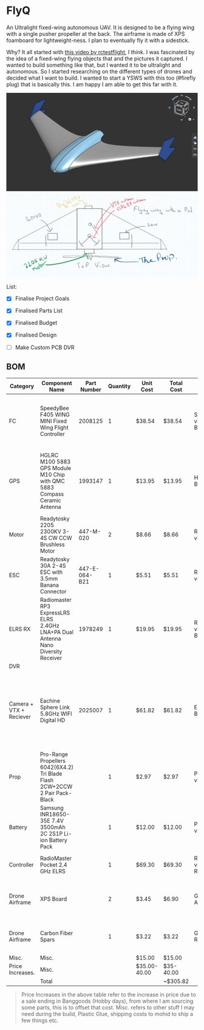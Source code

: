 # FlyQ
An Ultralight fixed-wing autonomous UAV. It is designed to be a flying wing with a single pusher propeller at the back. The airframe is made of XPS foamboard for lightweight-ness.
I plan to eventually fly it with a sidestick.

Why?
It all started with [this video by rctestflight](https://www.youtube.com/watch?v=ULlNktaOUy8), I think. I was fascinated by the idea of a fixed-wing flying objects that and the pictures it captured. I wanted to build something like that, but I wanted it to be ultralight and autonomous. So I started researching on the different types of drones and decided what I want to build. I wanted to start a YSWS with this too (#firefly plug) that is basically this. I am happy I am able to get this far with it.


![FlyQ Airframe Design CAD](airframe.png)
![FlyQ Airframe Design Top](airframe_top.png)
 


List:
- [x] Finalise Project Goals
- [x] Finalised Parts List
- [x] Finalised Budget
- [x] Finalised Design
- [ ] Make Custom PCB DVR


## BOM

| Category                | Component Name                                                                     | Part Number   | Quantity | Unit Cost | Total Cost | Supplier                  | Link                                                                                                                                                                                                                                                                                                                                                                                                                                           |
| ----------------------- | ---------------------------------------------------------------------------------- | ------------- | -------- | --------- | ---------- | ------------------------- | ---------------------------------------------------------------------------------------------------------------------------------------------------------------------------------------------------------------------------------------------------------------------------------------------------------------------------------------------------------------------------------------------------------------------------------------------- |
| FC                      | SpeedyBee F405 WING MINI Fixed Wing Flight Controller                              | 2008125       | 1        | $38.54    | $38.54     | Speedybee via Banggoods   | [https://www.banggood.com/SpeedyBee-F405-WING-MINI-Fixed-Wing-Flight-Controller-Support-INAV-Ardupilot-VTOL-for-RC-Airplane-p-2008125.html?cur_warehouse=CN](https://www.banggood.com/SpeedyBee-F405-WING-MINI-Fixed-Wing-Flight-Controller-Support-INAV-Ardupilot-VTOL-for-RC-Airplane-p-2008125.html?cur_warehouse=CN)                                                                                                                       |
| GPS                     | HGLRC M100 5883 GPS Module M10 Chip with QMC 5883 Compass Ceramic Antenna          | 1993147       | 1        | $13.95    | $13.95     | HGLRC via Banggoods       | [https://www.banggood.com/HGLRC-M100-5883-GPS-Module-M10-Chip-with-QMC-5883-Compass-Ceramic-Antenna-for-RC-Drone-FPV-Racing-Helicopter-Airplane-p-1993147.html?cur_warehouse=CN&ID=522225](https://www.banggood.com/HGLRC-M100-5883-GPS-Module-M10-Chip-with-QMC-5883-Compass-Ceramic-Antenna-for-RC-Drone-FPV-Racing-Helicopter-Airplane-p-1993147.html?cur_warehouse=CN&ID=522225)                                                           |
| Motor                   | Readytosky 2205 2300KV 3-4S CW CCW Brushless Motor                                 | 447-M-020     | 2        | $8.66     | $8.66      | Readytosky via Evelta     | [https://evelta.com/readytosky-2205-2300kv-3-4s-cw-ccw-brushless-motor/?](https://evelta.com/readytosky-2205-2300kv-3-4s-cw-ccw-brushless-motor/?)                                                                                                                                                                                                                                                                                             |
| ESC                     | Readytosky 30A 2-4S ESC with 3.5mm Banana Connector                                | 447-E-064-B21 | 1        | $5.51     | $5.51      | Readytosky via Evelta     | [https://evelta.com/readytosky-30a-2-4s-esc-with-3-5mm-banana-connector/](https://evelta.com/readytosky-30a-2-4s-esc-with-3-5mm-banana-connector/)                                                                                                                                                                                                                                                                                             |
| ELRS RX                 | Radiomaster RP3 ExpressLRS ELRS 2.4GHz LNA+PA Dual Antenna Nano Diversity Receiver | 1978249       | 1        | $19.95    | $19.95     | Radiomaster via Banggoods | [https://www.banggood.com/Radiomaster-RP3-ExpressLRS-ELRS-2_4GHz-LNA+PA-Dual-Antenna-Nano-Diversity-Receiver-for-Whoops-FPV-RC-Racing-Drone-Airplane-p-1978249.html](https://www.banggood.com/Radiomaster-RP3-ExpressLRS-ELRS-2_4GHz-LNA+PA-Dual-Antenna-Nano-Diversity-Receiver-for-Whoops-FPV-RC-Racing-Drone-Airplane-p-1978249.html)                                                                                                       |
| DVR                     |                                                                                    |               |          |           |            |                           |                                                                                                                                                                                                                                                                                                                                                                                                                                                |
| Camera + VTX + Reciever | Eachine Sphere Link 5.8GHz WIFI Digital HD                                         | 2025007       | 1        | $61.82    | $61.82     | Eachine via Banggoods     | [https://www.banggood.com/Eachine-Sphere-Link-5_8GHz-WIFI-Digital-HD-800mW-FPV-Transmitter-VTX-with-1080P-FOV-140-FPV-Camera-MAVLINK-Protocol-Based-on-OpenIPC-for-RC-Drone-p-2025007.html?cur_warehouse=CN&ID=6329786](https://www.banggood.com/Eachine-Sphere-Link-5_8GHz-WIFI-Digital-HD-800mW-FPV-Transmitter-VTX-with-1080P-FOV-140-FPV-Camera-MAVLINK-Protocol-Based-on-OpenIPC-for-RC-Drone-p-2025007.html?cur_warehouse=CN&ID=6329786) |
| Prop                    | Pro-Range Propellers 6042(6X4.2) Tri Blade Flash 2CW+2CCW 2 Pair Pack- Black       |               | 1        | $2.97     | $2.97      | Pro-range via Robu.in     | [https://robu.in/product/orange-hd-604260x4-2-tri-blade-flash-propellers-2cw2ccw-2-pair-black/](https://robu.in/product/orange-hd-604260x4-2-tri-blade-flash-propellers-2cw2ccw-2-pair-black/)                                                                                                                                                                                                                                                 |
| Battery                 | Samsung INR18650-35E 7.4V 3500mAh 2C 2S1P Li-ion Battery Pack                      |               | 1        | $12.00    | $12.00     | Pro-range via Robu.in     | [https://robu.in/product/samsung-inr18650-35e-7-4v-3500mah-2c-2s1p-li-ion-battery-pack/](https://robu.in/product/samsung-inr18650-35e-7-4v-3500mah-2c-2s1p-li-ion-battery-pack/)                                                                                                                                                                                                                                                               |
| Controller              | RadioMaster Pocket 2.4 GHz ELRS                                                    |               | 1        | $69.30    | $69.30     | Radiomaster via RCMumbai  | [https://rcmumbai.com/products/radiomaster-pocket-pre-order?variant=50865323180313](https://rcmumbai.com/products/radiomaster-pocket-pre-order?variant=50865323180313)                                                                                                                                                                                                                                                                         |
| Drone Airframe          | XPS Board                                                                          |               | 2        | $3.45     | $6.90      | Generic via Amazon        | [https://www.amazon.in/Worison-inch-Size-Craft-Board/dp/B08KQ7VBYX?source=ps-sl-shoppingads-lpcontext&ref_=fplfs&psc=1&smid=A16PJBR3CUION9](https://www.amazon.in/Worison-inch-Size-Craft-Board/dp/B08KQ7VBYX?source=ps-sl-shoppingads-lpcontext&ref_=fplfs&psc=1&smid=A16PJBR3CUION9)                                                                                                                                                         |
| Drone Airframe          | Carbon Fiber Spars                                                                 |               | 1        | $3.22     | $3.22      | Generic via Robu.in       | [https://robu.in/product/pultruded-carbon-fiber-tube-hollow-3mmod-1-5mm-id-1000mm-pack-of-2](https://robu.in/product/pultruded-carbon-fiber-tube-hollow-3mmod-1-5mm-id-1000mm-pack-of-2)                                                                                                                                                                                                                                                       |
| Misc.                   | Misc.                                                                              |               |          | $15.00    | $15.00     |                           |                                                                                                                                                                                                                                                                                                                                                                                                                                                |
| Price Increases.                   | Misc.                                                                              |               |          | $35.00-40.00    | $35-40.00     |                           |                                                                                                                                                                                                                                                                                                                                                                                                                                                |
|                         | Total                                                                              |               |          |           | ~$305.82    |                           |                                                                                                                                                                                                                                                                                                                                                                                                                                                |
> Price Increases in the above table refer to the increase in price due to a sale ending in Banggoods (Hobby days), from where I am sourcing some parts, this is to offset that cost. 
> Misc. refers to other stuff I may need during the build, Plastic Glue, shipping costs to mohid to ship a few things etc. 
